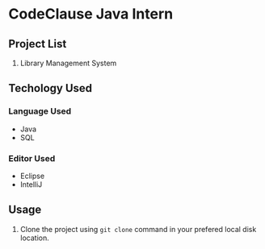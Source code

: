 # CodeClause Java Intern
## Project List
1. Library Management System

## Techology Used
### Language Used
* Java
* SQL

### Editor Used
* Eclipse
* IntelliJ

## Usage 
1. Clone the project using `git clone` command in your prefered local disk location.
